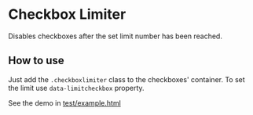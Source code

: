 # Checkbox Limiter

Disables checkboxes after the set limit number has been reached.

## How to use

Just add the `.checkboxlimiter` class to the checkboxes' container. To set the limit use `data-limitcheckbox` property.

See the demo in [test/example.html](test/example.html)
